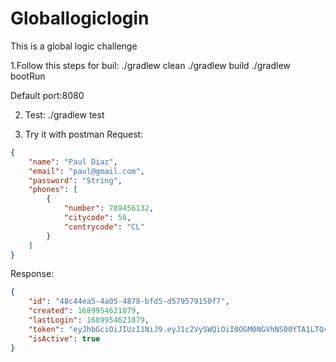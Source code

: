 # Globallogiclogin
This is a global logic challenge

1.Follow this steps for buil:
./gradlew clean
./gradlew build
./gradlew bootRun

Default port:8080

2. Test:
  ./gradlew test

3. Try it with postman
Request:
```json
{
    "name": "Paul Diaz",
    "email": "paul@gmail.com",
    "password": "String",
    "phones": [
        {
            "number": 789456132,
            "citycode": 56,
            "contrycode": "CL"
        }
    ]
}
```

Response:
```json
{
    "id": "48c44ea5-4a05-4878-bfd5-d579579150f7",
    "created": 1689954621879,
    "lastLogin": 1689954621879,
    "token": "eyJhbGciOiJIUzI1NiJ9.eyJ1c2VySWQiOiI0OGM0NGVhNS00YTA1LTQ4NzgtYmZkNS1kNTc5NTc5MTUwZjciLCJpYXQiOjE2ODk5NTQ2MjEsImV4cCI6MTY4OTk1NDY0M30.5O7kl0xgR4-UrEmBRyKeOpLMj1NgvJxa_NQCP_qbGnE",
    "isActive": true
}
```
